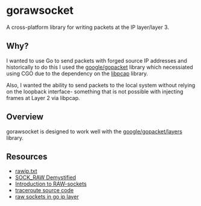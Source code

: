# gorawsocket

A cross-platform library for writing packets at the IP layer/layer 3.

## Why?

I wanted to use Go to send packets with forged source IP addresses and 
historically to do this I used the [google/gopacket](
https://pkg.go.dev/github.com/google/gopacket) library which necessiated 
using CGO due to the dependency on the [libpcap](https://www.tcpdump.org)
library.

Also, I wanted the ability to send packets to the local system without
relying on the loopback interface- something that is not possible with
injecting frames at Layer 2 via libpcap.

## Overview

gorawsocket is designed to work well with the [google/gopacket/layers](
https://pkg.go.dev/github.com/google/gopacket/layers) library.



## Resources

* [rawip.txt](https://www.digiater.nl/openvms/decus/vmslt01b/sec/rawip.txt)
* [SOCK_RAW Demystified](https://sock-raw.org/papers/sock_raw)
* [Introduction to RAW-sockets](https://tuprints.ulb.tu-darmstadt.de/6243/1/TR-18.pdf)
* [traceroute source code](ftp://ftp.ee.lbl.gov/traceroute-1.4a12.tar.gz)
* [raw sockets in go ip layer](https://darkcoding.net/uncategorized/raw-sockets-in-go-ip-layer/)

